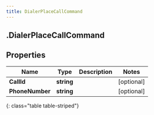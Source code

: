 ```yaml
---
title: DialerPlaceCallCommand
---
```

## .DialerPlaceCallCommand

## Properties

|Name | Type | Description | Notes|
|------------ | ------------- | ------------- | -------------|
| **CallId** | **string** |  | [optional] |
| **PhoneNumber** | **string** |  | [optional] |
{: class="table table-striped"}


